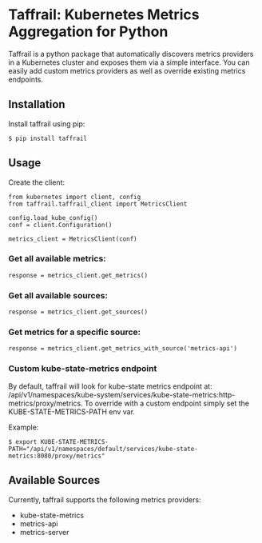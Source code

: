 Taffrail: Kubernetes Metrics Aggregation for Python
===================================================


Taffrail is a python package that automatically discovers metrics providers in a Kubernetes cluster and exposes them via a simple interface.
You can easily add custom metrics providers as well as override existing metrics endpoints.


Installation
------------

Install taffrail using pip:

`$ pip install taffrail`

Usage
-----

Create the client:

```
from kubernetes import client, config
from taffrail.taffrail_client import MetricsClient

config.load_kube_config()
conf = client.Configuration()

metrics_client = MetricsClient(conf)
```


### Get all available metrics:

```
response = metrics_client.get_metrics()
```

### Get all available sources:

```
response = metrics_client.get_sources()
```

### Get metrics for a specific source:

```
response = metrics_client.get_metrics_with_source('metrics-api')
```

### Custom kube-state-metrics endpoint

By default, taffrail will look for kube-state metrics endpoint at: /api/v1/namespaces/kube-system/services/kube-state-metrics:http-metrics/proxy/metrics.
To override with a custom endpoint simply set the KUBE-STATE-METRICS-PATH env var.

Example:

`$ export KUBE-STATE-METRICS-PATH="/api/v1/namespaces/default/services/kube-state-metrics:8080/proxy/metrics"`


Available Sources
-----------------

Currently, taffrail supports the following metrics providers:

* kube-state-metrics
* metrics-api
* metrics-server
